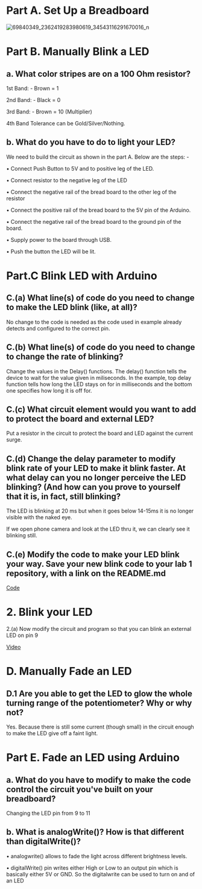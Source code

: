  

# Part A. Set Up a Breadboard
 ![69840349_2362419283980619_34543116291670016_n](https://user-images.githubusercontent.com/54294244/64662594-fff31300-d416-11e9-9e3c-8e93ccfc8e6a.jpg)

# Part B. Manually Blink a LED
## a. What color stripes are on a 100 Ohm resistor?

1st Band: - Brown = 1 

2nd Band: - Black = 0 

3rd Band: - Brown = 10 (Multiplier)

4th Band Tolerance can be Gold/Silver/Nothing. 

## b. What do you have to do to light your LED?
We need to build the circuit as shown in the part A. Below are the steps: - 

•	Connect Push Button to 5V and to positive leg of the LED. 

•	Connect resistor to the negative leg of the LED  

•	Connect the negative rail of the bread board to the other leg of the resistor

•	Connect the positive rail of the bread board to the 5V pin of the Arduino. 

•	Connect the negative rail of the bread board to the ground pin of the board. 

•	Supply power to the board through USB.

•	Push the button the LED will be lit. 

# Part.C Blink LED with Arduino

## C.(a) What line(s) of code do you need to change to make the LED blink (like, at all)?
 
No change to the code is needed as the code used in example already detects and configured to the correct pin. 

## C.(b) What line(s) of code do you need to change to change the rate of blinking?
 
Change the values in the Delay() functions. The delay() function tells the device to wait for the value given in miliseconds. In the example, top delay function tells how long the LED stays on for in milliseconds and the bottom one specifies how long it is off for.

## C.(c) What circuit element would you want to add to protect the board and external LED?
 
Put a resistor in the circuit to protect the board and LED against the current surge.

## C.(d) Change the delay parameter to modify blink rate of your LED to make it blink faster. At what delay can you no longer perceive the LED blinking? (And how can you prove to yourself that it is, in fact, still blinking?

The LED is blinking at 20 ms but when it goes below 14-15ms it is no longer visible with the naked eye.

If we open phone camera and look at the LED thru it, we can clearly see it blinking still.

## C.(e) Modify the code to make your LED blink your way. Save your new blink code to your lab 1 repository, with a link on the README.md


[Code](https://github.com/ak2552/Ankur_Kapoor_IDD/blob/master/code1.ino) 
 

 # 2. Blink your LED
2.(a) Now modify the circuit and program so that you can blink an external LED on pin 9

[Video](https://youtu.be/bbRhafcXYfM)

# D. Manually Fade an LED
## D.1 Are you able to get the LED to glow the whole turning range of the potentiometer? Why or why not?

Yes. Because there is still some current (though small) in the circuit enough to make the LED give off a faint light.


# Part E. Fade an LED using Arduino

## a. What do you have to modify to make the code control the circuit you've built on your breadboard?

Changing the LED pin from 9 to 11

## b. What is analogWrite()? How is that different than digitalWrite()?

•	analogwrite() allows to fade the light across different brightness levels.  

•	digitalWrite() pin writes either High or Low to an output pin which is basically either 5V or GND. So the digitalwrite can be used to turn on and of an LED  


 
